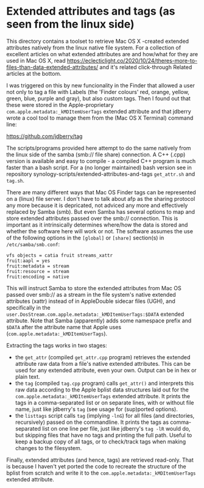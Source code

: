 # Extended attributes and tags (as seen from the linux side)

This directory contains a toolset to retrieve Mac OS X -created extended attributes natively from the linux native file system. For a collection
of excellent articles on what extended attributes are and how/what for they are used in Mac OS X, read
https://eclecticlight.co/2020/10/24/theres-more-to-files-than-data-extended-attributes/ and it's related click-through Related articles at the bottom.

I was triggered on this by new funcionality in the Finder that allowed a user not only to tag a file with Labels (the 'Finder colours' red, orange, yellow, green, blue, purple and gray), but also custom tags. Then I found out that these were stored in the Apple-proprietary `com.apple.metadata:_kMDItemUserTags` extended attribute and that jdberry wrote a cool tool to manage them from the (Mac OS X Terminal) command line:

https://github.com/jdberry/tag

The scripts/programs provided here attempt to do the same natively from the linux side of the samba (smb:// file share) connection. A C++ (.cpp) version is available and easy to compile - a compiled C++ program is much faster than a bash script. For a (no longer maintained) bash version see in repository synology-scripts/extended-attributes-and-tags `get_attr.sh` and `tag.sh`.

There are many different ways that Mac OS Finder tags can be represented on a (linux) file server. I don't have to talk about afp as the sharing protocol any more because it is depricated, not adviced any more and effectively replaced by Samba (smb). But even Samba has several options to map and store extended attributes passed over the smb:// connection. This is important as it intrinsically determines where/how the data is stored and whether the software here will work or not. The software assumes the use of the following options in the `[global]` or `[share]` section(s) in `/etc/samba/smb.conf`:
```
vfs objects = catia fruit streams_xattr
fruit:aapl = yes
fruit:metadata = stream
fruit:resource = stream
fruit:encoding = native
```
This will instruct Samba to store the extended attributes from Mac OS passed over smb:// as a stream in the file system's native extended attributes (xattr) instead of in AppleDouble sidecar files (UGH), and specifically in the `user.DosStream.com.apple.metadata:_kMDItemUserTags:$DATA` extended attribute. Note that Samba (apparently) adds some namespace prefix and `$DATA` after the attribute name that Apple uses (`com.apple.metadata:_kMDItemUserTags`).

Extracting the tags works in two stages:
- the `get_attr` (compiled `get_attr.cpp` program) retrieves the extended attribute raw data from a file's native extended attributes. This can be used for any extended attribute, even your own. Output can be in hex or plain text.
- the `tag` (compiled `tag.cpp` program) calls `get_attr()` and interprets this raw data according to the Apple bplist data structures laid out for the `com.apple.metadata:_kMDItemUserTags` extended attribute. It prints the tags in a comma-separated list or on separate lines, with or without file name, just like jdberry's `tag` (see usage for (sup)ported options).
- the `listtags` script calls `tag` (implying `-lnG`) for all files (and directories, recursively) passed on the commandline. It prints the tags as comma-separated list on one line per file, just like jdberry's `tag -lR` would do, but skipping files that have no tags and printing the full path. Useful to keep a backup copy of all tags, or to check/track tags when making changes to the filesystem.

Finally, extended attributes (and hence, tags) are retrieved read-only. That is because I haven't yet ported the code to recreate the structure of the bplist from scratch and write it to the `com.apple.metadata:_kMDItemUserTags` extended attribute.

